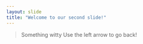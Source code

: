```yaml
---
layout: slide
title: "Welcome to our second slide!"
---
```

> Something witty
Use the left arrow to go back!
